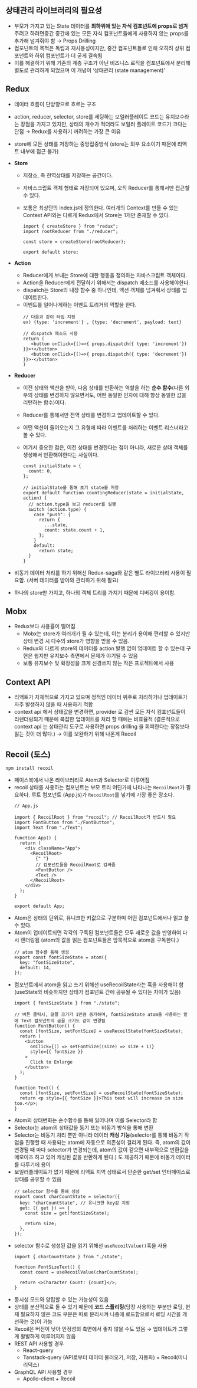 ## 상태관리 라이브러리의 필요성

- 부모가 가지고 있는 State 데이터를 **최하위에 있는 자식 컴포넌트에 props로 넘겨**주려고 하려면중간 중간에 있는 모든 자식 컴포넌트들에게 사용하지 않는 props를 추가해 넘겨줘야 함 → Props Drilling
- 컴포넌트의 목적은 독립과 재사용성이지만, 중간 컴포넌트들로 인해 오히려 상위 컴포넌트와 하위 컴포넌트가 더 굳게 결속됨
- 이를 해결하기 위해 기존의 계층 구조가 아닌 비즈니스 로직을 컴포넌트에서 분리해 별도로 관리하게 되었으며 이 개념이 ‘상태관리 (state management)’

## Redux

- 데이터 흐름이 단방향으로 흐르는 구조
- action, reducer, selector, store를 세팅하는 보일러플레이트 코드는 유지보수라는 장점을 가지고 있지만, 상태의 개수가 적더라도 보일러 플레이트 코드가 크다는 단점 → Redux를 사용하기 꺼려하는 가장 큰 이유
- store에 모든 상태를 저장하는 중앙집중방식 (store는 외부 요소이기 때문에 리액트 내부에 접근 불가)
- **Store**

  - 저장소, 즉 전역상태를 저장하는 공간이다.
  - 자바스크립트 객체 형태로 저장되어 있으며, 오직 Reducer를 통해서만 접근할 수 있다.
  - 보통은 최상단의 index.js에 정의한다. 여러개의 Context를 만들 수 있는 Context API와는 다르게 Redux에서 Store는 1개만 존재할 수 있다.

    ```tsx
    import { createStore } from "redux";
    import rootReducer from "./reducer";

    const store = createStore(rootReducer);

    export default store;
    ```

- **Action**
  - Reducer에게 보내는 Store에 대한 행동을 정의하는 자바스크립트 객체이다.
  - Action을 Reducer에게 전달하기 위해서는 dispatch 메소드를 사용해야한다.
  - dispatch는 Store의 내장 함수 중 하나인데, 액션 객체를 넘겨줘서 상태를 업데이트한다.
  - 이벤트를 일어나게하는 이벤트 트리거의 역할을 한다.
    ```tsx
    // 다음과 같이 타입 지정
    ex) {type: 'increment'} , {type: 'decrement', payload: text}
    ```
    ```tsx
    // dispatch 메소드 사용
    return (
       <button onClick={()=>{ props.dispatch({ type: 'increment'}) }}>+</button>
       <button onClick={()=>{ props.dispatch({ type: 'decrement'}) }}>-</button>
    )
    ```
- **Reducer**

  - 이전 상태와 액션을 받아, 다음 상태를 반환하는 역할을 하는 **순수 함수**(다른 외부의 상태를 변경하지 않으면서도, 어떤 동일한 인자에 대해 항상 동일한 값을 리턴하는 함수)이다.
  - Reducer를 통해서만 전역 상태를 변경하고 업데이트할 수 있다.
  - 어떤 액션이 들어오는지 그 유형에 따라 이벤트를 처리하는 이벤트 리스너라고 볼 수 있다.
  - 여기서 중요한 점은, 이전 상태를 변경한다는 점이 아니라, 새로운 상태 객체를 생성해서 반환해야한다는 사실이다.

    ```tsx
    const initialState = {
      count: 0,
    };

    // initialState를 통해 초기 state를 저장
    export default function countingReducer(state = initialState, action) {
      // action.type을 보고 reducer를 실행
      switch (action.type) {
        case "push": {
          return {
            ...state,
            count: state.count + 1,
          };
        }
        default:
          return state;
      }
    }
    ```

- 비동기 데이터 처리를 하기 위해선 Redux-saga와 같은 별도 라이브러리 사용이 필요함. (서버 데이터를 받아와 관리하기 위해 필요)
- 하나의 store만 가지고, 하나의 객체 트리를 가지기 때문에 디버깅이 용이함.

## Mobx

- Redux보다 사용률이 떨어짐
  - Mobx는 store가 여러개가 될 수 있는데, 이는 분리가 용이해 편리할 수 있지만 상태 변경 시 다수의 store가 영향을 받을 수 있음.
  - Redux와 다르게 store의 데이터를 action 발행 없이 업데이트 할 수 있는데 구현은 쉽지만 유지보수 측면에서 문제가 야기될 수 있음
  - 보통 유지보수 및 확장성을 크게 신경쓰지 않는 작은 프로젝트에서 사용

## Context API

- 리액트가 자체적으로 가지고 있으며 정적인 데이터 위주로 처리하거나 업데이트가 자주 발생하지 않을 때 사용하기 적합
- context api 에서 상태값을 변경하면, provider 로 감싼 모든 자식 컴포넌트들이 리렌더링되기 때문에 복잡한 업데이트를 처리 할 때에는 비효율적 (결론적으로 context api 는 상태관리 도구로 사용하면 props drilling 을 회피한다는 장점보다 잃는 것이 더 많다.) → 이를 보완하기 위해 나온게 Recoil

## Recoil (토스)

```tsx
npm install recoil
```

- 페이스북에서 나온 라이브러리로 Atom과 Selector로 이루어짐
- recoil 상태를 사용하는 컴포넌트는 부모 트리 어딘가에 나타나는 `RecoilRoot`가 필요하다. 루트 컴포넌트 (App.js)가 `RecoilRoot`를 넣기에 가장 좋은 장소다.
  ```tsx
  // App.js

  import { RecoilRoot } from "recoil"; // RecoilRoot가 반드시 필요
  import FontButton from "./FontButton";
  import Text from "./Text";

  function App() {
    return (
      <div className="App">
        <RecoilRoot>
          {" "}
          // 컴포넌트들을 RecoilRoot로 감싸줌
          <FontButton />
          <Text />
        </RecoilRoot>
      </div>
    );
  }

  export default App;
  ```
- Atom은 상태의 단위로, 유니크한 키값으로 구분하며 어떤 컴포넌트에서나 읽고 쓸 수 있다.
- Atom이 업데이트되면 각각의 구독된 컴포넌트들은 모두 새로운 값을 반영하여 다시 렌더링됨 (atom의 값을 읽는 컴포넌트들은 암묵적으로 atom을 구독한다.)
  ```tsx
  // atom 함수를 통해 생성
  export const fontSizeState = atom({
    key: "fontSizeState",
    default: 14,
  });
  ```
- 컴포넌트에서 atom을 읽고 쓰기 위해선 useRecoilState라는 훅을 사용해야 함 (useState와 비슷하지만 상태가 컴포넌트 간에 공유될 수 있다는 차이가 있음)
  ```tsx
  import { fontSizeState } from "./state";

  // 버튼 클릭시, 글꼴 크기가 1만큼 증가하며, fontSizeState atom을 사용하는 밑에 Text 컴포넌트의 글꼴 크기도 같이 변경됨
  function FontButton() {
    const [fontSize, setFontSize] = useRecoilState(fontSizeState);
    return (
      <button
        onClick={() => setFontSize((size) => size + 1)}
        style={{ fontSize }}
      >
        Click to Enlarge
      </button>
    );
  }

  function Text() {
    const [fontSize, setFontSize] = useRecoilState(fontSizeState);
    return <p style={{ fontSize }}>This text will increase in size too.</p>;
  }
  ```
- Atom의 상태변화는 순수함수를 통해 일어나며 이를 Selector라 함
- Selector는 atom의 상태값을 동기 또는 비동기 방식을 통해 변환
- Selector는 비동기 처리 뿐만 아니라 데이터 **캐싱 기능**(selector를 통해 비동기 작업을 진행할 때 사용되는 atom에 자동으로 의존성이 걸리게 된다. 즉, atom의 값이 변경될 때 마다 selector가 변경되는데, atom의 값이 같으면 내부적으로 반환값을 메모이즈 하고 있어 캐싱된 값을 반환하게 된다.) 도 제공하기 때문에 비동기 데이터를 다루기에 용이
- 보일러플레이트가 없기 때문에 리액트 지역 상태로서 단순한 get/set 인터페이스로 상태를 공유할 수 있음
  ```tsx
  // selector 함수를 통해 생성
  export const charCountState = selector({
    key: "charCountState", // 유니크한 key값 지정
    get: ({ get }) => {
      const size = get(fontSizeState);

      return size;
    },
  });
  ```
- selector 함수로 생성된 값을 읽기 위해선 `useRecoilValue()`훅을 사용
  ```tsx
  import { charCountState } from "./state";

  function FontSizeText() {
    const count = useRecoilValue(charCountState);

    return <>Character Count: {count}</>;
  }
  ```
- 동시성 모드와 양립할 수 있는 가능성이 있음
- 상태를 분산적으로 둘 수 있기 때문에 **코드 스플리팅**(당장 사용하는 부분만 로딩, 현재 필요하지 않은 코드 부분은 따로 분리시켜 나중에 로드함으로서 로딩 시간을 개선하는 것)이 가능
- Recoil은 버전이 낮아 안정성의 측면에서 좋지 않을 수도 있음 → 업데이트가 그렇게 활발하게 이루어지지 않음
- REST API 사용할 경우
  - React-query
  - Tanstack-query (API로부터 데이터 불러오기, 저장, 자동화) + Recoil(미니 리덕스)
- GraphQL API 사용할 경우
  - Apollo-client + Recoil

